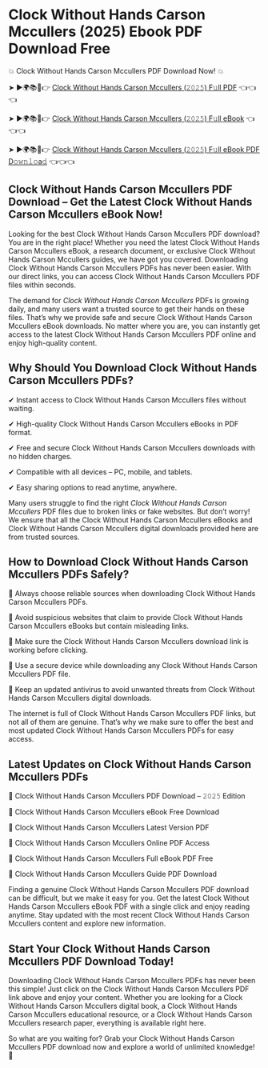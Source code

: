 # Clock Without Hands Carson Mccullers (2025) Ebook PDF Download Free

💥 Clock Without Hands Carson Mccullers PDF Download Now! 💥

➤ ►🌍📚📱👉 [Clock Without Hands Carson Mccullers (𝟸𝟶𝟸𝟻) F𝚞ll PDF](https://getpdf.xyz/clock-without-hands-carson-mccullers) 👈👈👈


➤ ►🌍📚📱👉 [Clock Without Hands Carson Mccullers (𝟸𝟶𝟸𝟻) F𝚞ll eBook](https://getpdf.xyz/clock-without-hands-carson-mccullers) 👈👈👈


➤ ►🌍📚📱👉 [Clock Without Hands Carson Mccullers (𝟸𝟶𝟸𝟻) F𝚞ll eBook PDF D𝚘𝚠𝚗𝚕𝚘a𝚍](https://getpdf.xyz/clock-without-hands-carson-mccullers) 👈👈👈


## Clock Without Hands Carson Mccullers PDF Download – Get the Latest Clock Without Hands Carson Mccullers eBook Now!

Looking for the best Clock Without Hands Carson Mccullers PDF download? You are in the right place! Whether you need the latest Clock Without Hands Carson Mccullers eBook, a research document, or exclusive Clock Without Hands Carson Mccullers guides, we have got you covered. Downloading Clock Without Hands Carson Mccullers PDFs has never been easier. With our direct links, you can access Clock Without Hands Carson Mccullers PDF files within seconds.

The demand for *Clock Without Hands Carson Mccullers* PDFs is growing daily, and many users want a trusted source to get their hands on these files. That’s why we provide safe and secure Clock Without Hands Carson Mccullers eBook downloads. No matter where you are, you can instantly get access to the latest Clock Without Hands Carson Mccullers PDF online and enjoy high-quality content.

## Why Should You Download Clock Without Hands Carson Mccullers PDFs?

✔ Instant access to Clock Without Hands Carson Mccullers files without waiting.

✔ High-quality Clock Without Hands Carson Mccullers eBooks in PDF format.

✔ Free and secure Clock Without Hands Carson Mccullers downloads with no hidden charges.

✔ Compatible with all devices – PC, mobile, and tablets.

✔ Easy sharing options to read anytime, anywhere.

Many users struggle to find the right *Clock Without Hands Carson Mccullers* PDF files due to broken links or fake websites. But don’t worry! We ensure that all the Clock Without Hands Carson Mccullers eBooks and Clock Without Hands Carson Mccullers digital downloads provided here are from trusted sources.

## How to Download Clock Without Hands Carson Mccullers PDFs Safely?

📌 Always choose reliable sources when downloading Clock Without Hands Carson Mccullers PDFs.

📌 Avoid suspicious websites that claim to provide Clock Without Hands Carson Mccullers eBooks but contain misleading links.

📌 Make sure the Clock Without Hands Carson Mccullers download link is working before clicking.

📌 Use a secure device while downloading any Clock Without Hands Carson Mccullers PDF file.

📌 Keep an updated antivirus to avoid unwanted threats from Clock Without Hands Carson Mccullers digital downloads.

The internet is full of Clock Without Hands Carson Mccullers PDF links, but not all of them are genuine. That’s why we make sure to offer the best and most updated Clock Without Hands Carson Mccullers PDFs for easy access.

## Latest Updates on Clock Without Hands Carson Mccullers PDFs

🔹 Clock Without Hands Carson Mccullers PDF Download – 𝟸𝟶𝟸𝟻 Edition

🔹 Clock Without Hands Carson Mccullers eBook Free Download

🔹 Clock Without Hands Carson Mccullers Latest Version PDF

🔹 Clock Without Hands Carson Mccullers Online PDF Access

🔹 Clock Without Hands Carson Mccullers Full eBook PDF Free

🔹 Clock Without Hands Carson Mccullers Guide PDF Download

Finding a genuine Clock Without Hands Carson Mccullers PDF download can be difficult, but we make it easy for you. Get the latest Clock Without Hands Carson Mccullers eBook PDF with a single click and enjoy reading anytime. Stay updated with the most recent Clock Without Hands Carson Mccullers content and explore new information.

## Start Your Clock Without Hands Carson Mccullers PDF Download Today!

Downloading Clock Without Hands Carson Mccullers PDFs has never been this simple! Just click on the Clock Without Hands Carson Mccullers PDF link above and enjoy your content. Whether you are looking for a Clock Without Hands Carson Mccullers digital book, a Clock Without Hands Carson Mccullers educational resource, or a Clock Without Hands Carson Mccullers research paper, everything is available right here.

So what are you waiting for? Grab your Clock Without Hands Carson Mccullers PDF download now and explore a world of unlimited knowledge! 🚀